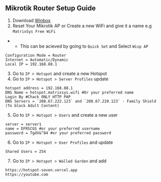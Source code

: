 
## Mikrotik Router Setup Guide
1. Download <a href="https://mikrotik.com/download">Winbox</a>
2. Reset Your Mikrotik AP or Create a new WiFi and give it a name e.g `MatrixSys Free WiFi`
- - This can be acieved by going to `Quick Set` and Select `Wisp AP`
```
Configuration Mode = Router
Internet = Automatic/Dynamic
Local IP = 192.168.88.1
```
3. Go to `IP > Hotspot` and create a new Hotspot
4. Go to `IP > Hotspot > Server Profiles` update 
```
hotspot address = 192.168.88.1
DNS Name = hotspot.matrixsys.wifi #Or your preferred name
Login By #Chack ONLY HTTP PAP
DNS Servers = `208.67.222.123` and `208.67.220.123` - Family Shield (To block Adult Content)
```
5. Go to `IP > Hotspot > Users` and create a new user 
```
server = server1
name = DFRSCGS #or your preferred username
password = TgdV&^84 #or your preferred password
```
6. Go to `IP > Hotspot > User Profiles` and update
```
Shared Users = 254
```
7. Go to `IP > Hotspot > Walled Garden` and add
```
https://hotspot-seven.vercel.app
https://youtube.com
```
